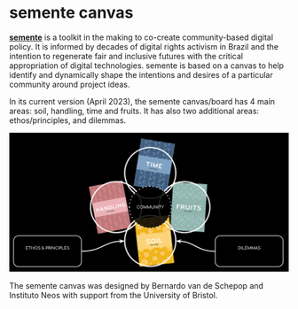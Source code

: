 # semente canvas

**[semente](https://semente.de)** is a toolkit in the making to co-create community-based digital policy. It is informed by decades of digital rights activism in Brazil and the intention to regenerate fair and inclusive futures with the critical appropriation of digital technologies. semente is based on a canvas to help identify and dynamically shape the intentions and desires of a particular community around project ideas.

In its current version (April 2023), the semente canvas/board has 4 main areas: soil, handling, time and fruits. It has also two additional areas: ethos/principles, and dilemmas.

![canvas - April 2023](canvas.png)

The semente canvas was designed by Bernardo van de Schepop and Instituto Neos with support from the University of Bristol.
